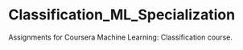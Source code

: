 # Classification_ML_Specialization
Assignments for Coursera Machine Learning: Classification course.
